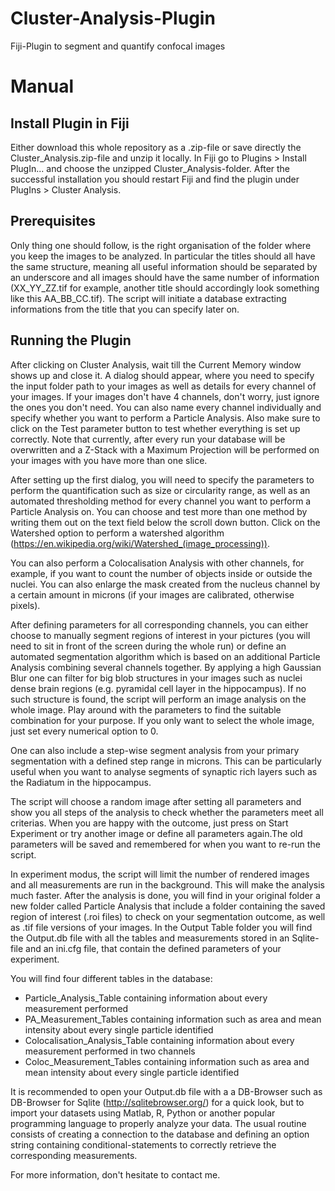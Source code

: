 # Cluster-Analysis-Plugin
Fiji-Plugin to segment and quantify confocal images

# Manual
## Install Plugin in Fiji
Either download this whole repository as a .zip-file or save directly the Cluster_Analysis.zip-file and unzip it locally. In Fiji go to Plugins > Install PlugIn... and choose the unzipped Cluster_Analysis-folder. After the successful installation you should restart Fiji and find the plugin under PlugIns > Cluster Analysis.

## Prerequisites
Only thing one should follow, is the right organisation of the folder where you keep the images to be analyzed. In particular the titles should all have the same structure, meaning all useful information should be separated by an underscore and all images should have the same number of information (XX_YY_ZZ.tif for example, another title should accordingly look something like this AA_BB_CC.tif).
The script will initiate a database extracting informations from the title that you can specify later on.

## Running the Plugin
After clicking on Cluster Analysis, wait till the Current Memory window shows up and close it. A dialog should appear, where you need to specify the input folder path to your images as well as details for every channel of your images. If your images don't have 4 channels, don't worry, just ignore the ones you don't need. You can also name every channel individually and specify whether you want to perform a Particle Analysis. Also make sure to click on the Test parameter button to test whether everything is set up correctly. Note that currently, after every run your database will be overwritten and a Z-Stack with a Maximum Projection will be performed on your images with you have more than one slice.

After setting up the first dialog, you will need to specify the parameters to perform the quantification such as size or circularity range, as well as an automated thresholding method for every channel you want to perform a Particle Analysis on. You can choose and test more than one method by writing them out on the text field below the scroll down button. Click on the Watershed option to perform a watershed algorithm (https://en.wikipedia.org/wiki/Watershed_(image_processing)).

You can also perform a Colocalisation Analysis with other channels, for example, if you want to count the number of objects inside or outside the nuclei. You can also enlarge the mask created from the nucleus channel by a certain amount in microns (if your images are calibrated, otherwise pixels). 

After defining parameters for all corresponding channels, you can either choose to manually segment regions of interest in your pictures (you will need to sit in front of the screen during the whole run) or define an automated segmentation algorithm which is based on an additional Particle Analysis combining several channels together. By applying a high Gaussian Blur one can filter for big blob structures in your images such as nuclei dense brain regions (e.g. pyramidal cell layer in the hippocampus). If no such structure is found, the script will perform an image analysis on the whole image. Play around with the parameters to find the suitable combination for your purpose. If you only want to select the whole image, just set every numerical option to 0. 

One can also include a step-wise segment analysis from your primary segmentation with a defined step range in microns. This can be particularly useful when you want to analyse segments of synaptic rich layers such as the Radiatum in the hippocampus.

The script will choose a random image after setting all parameters and show you all steps of the analysis to check whether the parameters meet all criterias. When you are happy with the outcome, just press on Start Experiment or try another image or define all parameters again.The old parameters will be saved and remembered for when you want to re-run the script.

In experiment modus, the script will limit the number of rendered images and all measurements are run in the background. This will make the analysis much faster. After the analysis is done, you will find in your original folder a new folder called Particle Analysis that include a folder containing the saved region of interest (.roi files) to check on your segmentation outcome, as well as .tif file versions of your images. In the Output Table folder you will find the Output.db file with all the tables and measurements stored in an Sqlite-file and an ini.cfg file, that contain the defined parameters of your experiment.

You will find four different tables in the database:
- Particle_Analysis_Table containing information about every measurement performed
- PA_Measurement_Tables containing information such as area and mean intensity about every single particle identified
- Colocalisation_Analysis_Table containing information about every measurement performed in two channels
- Coloc_Measurement_Tables containing information such as area and mean intensity about every single particle identified

It is recommended to open your Output.db file with a a DB-Browser such as DB-Browser for Sqlite (http://sqlitebrowser.org/) for a quick look, but to import your datasets using Matlab, R, Python or another popular programming language to properly analyze your data. The usual routine consists of creating a connection to the database and defining an option string containing conditional-statements to correctly retrieve the corresponding measurements.

For more information, don't hesitate to contact me.
